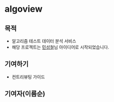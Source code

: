 # algoview

## 목적
* 알고리즘 테스트 데이터 분석 서비스
* 해당 프로젝트는 [민성철](https://github.com/AMinSC/frequency_of_use_of_built-in_function)님 아이디어로 시작되었습니다.

## 기여하기
* 컨트리뷰팅 가이드

## 기여자(이름순)
